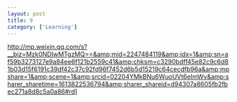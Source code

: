 ```yaml
---
layout: post
title: 9
category: ['Learning']
---
```


http://mp.weixin.qq.com/s?__biz=Mzk0NDIwMTgzMQ==&amp;mid=2247484119&amp;idx=1&amp;sn=af59b3273127e9a84ee6f121b2559c41&amp;chksm=c3290bdff45e82c9c6d81b03d15f6191c39df42c37c92fd96f7452d6b5d15219c64cecdfb96a&amp;mpshare=1&amp;scene=1&amp;srcid=02204YMkBNu6WuoUVt6eImWv&amp;sharer_sharetime=1613822536794&amp;sharer_shareid=d94307a8605fb2fbec271a8d8c5a0a86#rd]


